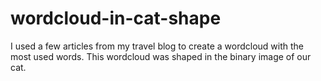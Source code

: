 # wordcloud-in-cat-shape

I used a few articles from my travel blog to create a wordcloud with the most used words. This wordcloud was shaped in the binary image of our cat.
